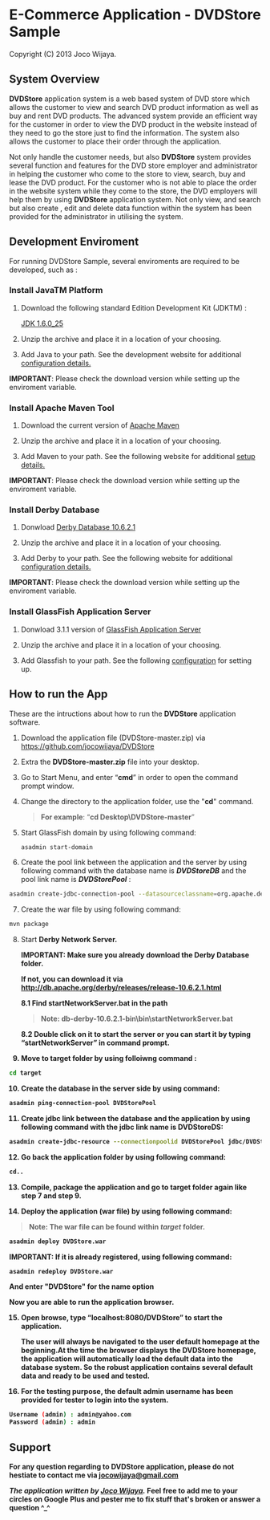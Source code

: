 E-Commerce Application - DVDStore Sample
========
Copyright (C) 2013 Joco Wijaya.

<h2>System Overview</h2>

<b>DVDStore</b> application system is a web based system of DVD store which allows the customer to view and search DVD product information as well as buy and rent DVD products. The advanced system provide an efficient way for the customer in order to view the DVD product in the website instead of they need to go the store just to find the information. The system also allows the customer to place their order through the application. 

Not only handle the customer needs, but also <b>DVDStore</b> system provides several function and features for the DVD store employer and administrator in helping the customer who come to the store to view, search, buy and lease the DVD product. For the customer who is not able to place the order in the website system while they come to the store, the DVD employers will help them by using <b>DVDStore</b> application system. Not only view, and search but also create , edit and delete data function within the system has been provided for the administrator in utilising the system.

<h2>Development Enviroment</h2>

For running DVDStore Sample, several enviroments are required to be developed, such as :

<h3>Install JavaTM Platform</h3>

   1. Download the following standard Edition Development Kit (JDKTM) : 
   
      [JDK 1.6.0_25](http://www.oracle.com/technetwork/java/javase/downloads/jdk-6u25-download-346242.html)

   2. Unzip the archive and place it in a location of your choosing.
   
   3. Add Java to your path. See the development website for additional [configuration details.](http://vietpad.sourceforge.net/javaonwindows.html)  
   
   <b>IMPORTANT</b>: Please check the download version while setting up the enviroment variable.   

<h3>Install Apache Maven Tool</h3>

   1. Download the current version of [Apache Maven](http://maven.apache.org/download.html) 
   
   2. Unzip the archive and place it in a location of your choosing.
   
   3. Add Maven to your path. See the following website for additional [setup details.](http://www.tutorialspoint.com/maven/maven_environment_setup.htm)

   <b>IMPORTANT</b>: Please check the download version while setting up the enviroment variable.   

<h3>Install Derby Database</h3>

   1. Donwload [Derby Database 10.6.2.1](http://db.apache.org/derby/releases/release-10.6.2.1.html) 
   
   2. Unzip the archive and place it in a location of your choosing.
   
   3. Add Derby to your path. See the following website for additional [configuration details.](http://db.apache.org/derby/docs/10.0/manuals/getstart/gspr16.html)

   <b>IMPORTANT</b>: Please check the download version while setting up the enviroment variable. 
   
<h3>Install GlassFish Application Server</h3>

   1. Donwload 3.1.1 version of [GlassFish Application Server](http://glassfish.java.net/downloads/3.1-final.html)
   
   2. Unzip the archive and place it in a location of your choosing.
   
   3. Add Glassfish to your path. See the following [configuration](http://www.eteration.com/installing-glassfish-creating-domains-deploying-applications-to-glassfish-server/) for setting up.

<h2>How to run the App</h2>

These are the intructions about how to run the <b>DVDStore</b> application software.

1. Download the application file (DVDStore-master.zip) via https://github.com/jocowijaya/DVDStore

2. Extra the <b>DVDStore-master.zip</b> file into your desktop. 

3. Go to Start Menu, and enter “<b>cmd</b>” in order to open the command prompt window.

4. Change the directory to the application folder, use the "<b>cd</b>" command. 

   > **For example**: “<b>cd Desktop\DVDStore-master</b>”

5. Start GlassFish domain by using following command: 

    ```sh
    asadmin start-domain
    ```

6. Create the pool link between the application and the server by using following command with the database name is <i><b>DVDStoreDB</b></i> and the pool link name is <i><b>DVDStorePool</b></i> : 

  ```sh
  asadmin create-jdbc-connection-pool --datasourceclassname=org.apache.derby.jdbc.ClientDataSource --restype=javax.sql.DataSource --property portNumber=1527:password=APP:user=APP:serverName=localhost:databaseName=DVDStoreDB:ConnectionAttributes=;create\=true DVDStorePool
  ```
  
7. Create the war file by using following command: 

  ```sh
  mvn package
  ```
  
8. Start <b>Derby Network Server<b>. 

    <b>IMPORTANT</b>: Make sure you already download the Derby Database folder.
   
    If not, you can download it via http://db.apache.org/derby/releases/release-10.6.2.1.html
   
   8.1 Find <b>startNetworkServer.bat</b> in the path 

   > **Note**: <b>db-derby-10.6.2.1-bin\bin\startNetworkServer.bat</b>

   8.2 Double click on it to start the server or you can start it by typing “startNetworkServer” in command prompt.
   
9. Move to target folder by using folloiwng command :

  ```sh
  cd target
  ```
10. Create the database in the server side by using command: 
  
  ```sh
  asadmin ping-connection-pool DVDStorePool
  ```
  
11. Create jdbc link between the database and the application by using following command with the jdbc link name is <b>DVDStoreDS</b>: 

  ```sh
  asadmin create-jdbc-resource --connectionpoolid DVDStorePool jdbc/DVDStoreDS
  ```
  
12. Go back the application folder by using following command: 
  ```sh
  cd..
  ```

13. Compile, package the application and go to target folder again like <b>step 7</b> and <b>step 9</b>.

14. Deploy the application (war file) by using following command:

  >**Note**: <b>The war file can be found within <i>target</i> folder.</b>
 
  ```sh
  asadmin deploy DVDStore.war 
  ```

  <b>IMPORTANT</b>: If it is already registered, using following command:
  
  ```sh
  asadmin redeploy DVDStore.war
  ```
  
  And enter "<b>DVDStore</b>" for the name option
  
  Now you are able to run the application browser.
  
15. Open browse, type “<b>localhost:8080/DVDStore</b>” to start the application.
    
    The user will always be navigated to the user default homepage at the beginning.At the time the browser displays the DVDStore homepage, the application will automatically load the default data into the database system. So the robust application contains several default data and ready to be used and tested.

16. For the testing purpose, the default admin username has been provided for tester to login into the system.

  ```sh
  Username (admin) : admin@yahoo.com
  Password (admin) : admin
  ```
  
<h2>Support</h2>

For any question regarding to DVDStore application, please do not hestiate to contact me via jocowijaya@gmail.com

*The application written by [Joco Wijaya](https://plus.google.com/106156651020787222104).* Feel free to add me to your circles on Google Plus and pester me to fix stuff that's broken or answer a question ^_^
